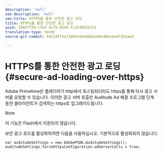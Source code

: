 ```yaml
---
description: 'null'
seo-description: 'null'
seo-title: HTTPS를 통한 안전한 광고 로딩
title: HTTPS를 통한 안전한 광고 로딩
uuid: 10657f59-cfbf-4c75-9249-fc154952bc51
translation-type: tm+mt
source-git-commit: 592245f5a7186d18dabbb5a98a468cbed7354aed

---
```



# HTTPS를 통한 안전한 광고 로딩{#secure-ad-loading-over-https}

Adobe Primetime은 플레이어가 http에서 호스팅되더라도 https를 통해 타사 광고 서버를 요청할 수 있습니다. 이러한 광고 서버 호출만 Auditude Ad 해결 프로그램 단계 동안 클라이언트가 검색하는 https로 업그레이드됩니다.

>[!NOTE]
>
>이 기능은 Flash에서 지원되지 않습니다.

보안 광고 로드를 활성화하려면 다음을 사용하십시오. 기본적으로 활성화되지 않습니다.

```
var auditudeSettings = new AdobePSDK.AuditudeSettings(); 
auditudeSettings.forceHttpsConfiguration.adServerCalls = true;
```
